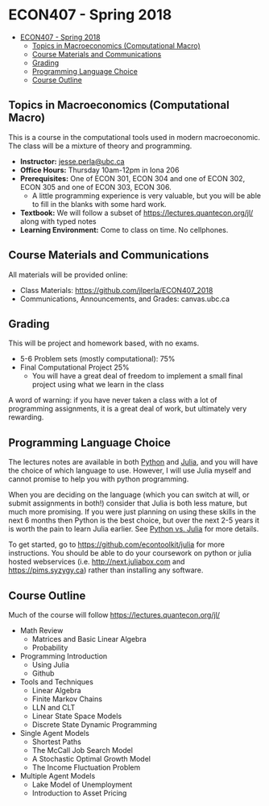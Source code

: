 # ECON407 - Spring 2018
- [ECON407 - Spring 2018](#econ407---spring-2018)
    - [Topics in Macroeconomics (Computational Macro)](#topics-in-macroeconomics-computational-macro)
    - [Course Materials and Communications](#course-materials-and-communications)
    - [Grading](#grading)
    - [Programming Language Choice](#programming-language-choice)
    - [Course Outline](#course-outline)

## Topics in Macroeconomics (Computational Macro)
This is a course in the computational tools used in modern macroeconomic.  The class will be a mixture of theory and programming.

- **Instructor:** jesse.perla@ubc.ca
- **Office Hours:** Thursday 10am-12pm in Iona 206
- **Prerequisites:** One of ECON 301, ECON 304 and one of ECON 302, ECON 305 and one of ECON 303, ECON 306.
  - A little programming experience is very valuable, but you will be able to fill in the blanks with some hard work.
- **Textbook:** We will follow a subset of https://lectures.quantecon.org/jl/ along with typed notes
- **Learning Environment:** Come to class on time.   No cellphones.

## Course Materials and Communications
All materials will be provided online:
- Class Materials: https://github.com/jlperla/ECON407_2018
- Communications, Announcements, and Grades: canvas.ubc.ca

## Grading
This will be project and homework based, with no exams.

- 5-6 Problem sets (mostly computational): 75%
- Final Computational Project 25%
  - You will have a great deal of freedom to implement a small final project using what we learn in the class

A word of warning: if you have never taken a class with a lot of programming assignments, it is a great deal of work, but ultimately very rewarding.

## Programming Language Choice

The lectures notes are available in both [Python](https://lectures.quantecon.org/py/) and [Julia](https://lectures.quantecon.org/jl/), and you will have the choice of which language to use.  However, I will use Julia myself and cannot promise to help you with python programming.

When you are deciding on the language (which you can switch at will, or submit assignments in both!) consider that Julia is both less mature, but much more promising.  If you were just planning on using these skills in the next 6 months then Python is the best choice, but over the next 2-5 years it is worth the pain to learn Julia earlier.  See [Python vs. Julia](https://lectures.quantecon.org/about_lectures.html#python-or-julia) for more details.

To get started, go to https://github.com/econtoolkit/julia for more instructions.  You should be able to do your coursework on python or julia hosted webservices (i.e. http://next.juliabox.com and https://pims.syzygy.ca) rather than installing any software.

## Course Outline
Much of the course will follow https://lectures.quantecon.org/jl/

- Math Review
  - Matrices and Basic Linear Algebra
  - Probability
- Programming Introduction
  - Using Julia
  - Github
- Tools and Techniques
  - Linear Algebra
  - Finite Markov Chains
  - LLN and CLT
  - Linear State Space Models
  - Discrete State Dynamic Programming
- Single Agent Models
  - Shortest Paths
  - The McCall Job Search Model
  - A Stochastic Optimal Growth Model
  - The Income Fluctuation Problem
- Multiple Agent Models
  - Lake Model of Unemployment
  - Introduction to Asset Pricing
